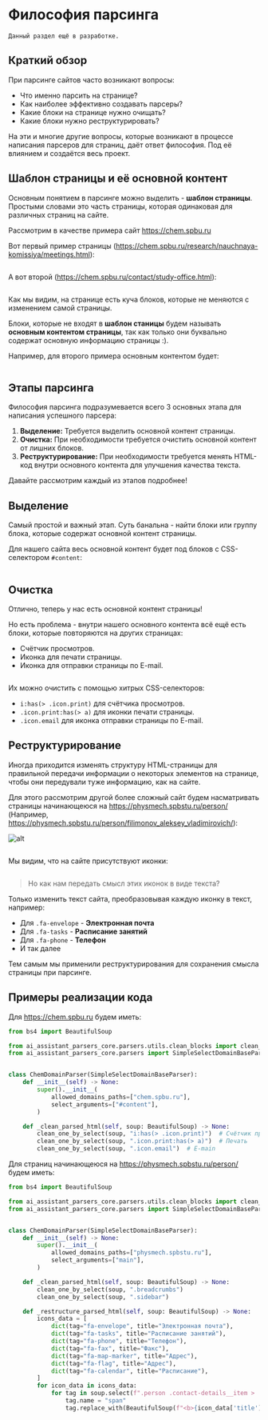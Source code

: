 # Философия парсинга

```{attention}
Данный раздел ещё в разработке.
```

## Краткий обзор

При парсинге сайтов часто возникают вопросы:

- Что именно парсить на странице?
- Как наиболее эффективно создавать парсеры?
- Какие блоки на странице нужно очищать?
- Какие блоки нужно реструктурировать?

На эти и многие другие вопросы, которые возникают в процессе написания 
парсеров для страниц, даёт ответ философия. 
Под её влиянием и создаётся весь проект.

## Шаблон страницы и её основной контент

Основным понятием в парсинге можно выделить - **шаблон страницы**.
Простыми словами это часть страницы, которая одинаковая для различных страниц на сайте.

Рассмотрим в качестве примера сайт https://chem.spbu.ru

Вот первый пример страницы (https://chem.spbu.ru/research/nauchnaya-komissiya/meetings.html):

```{thumbnail} ../_static/images/tutorals/what_and_how_to_parse/1.png
```

А вот второй (https://chem.spbu.ru/contact/study-office.html):

```{thumbnail} ../_static/images/tutorals/what_and_how_to_parse/2.png
```

Как мы видим, на странице есть куча блоков, которые не меняются с изменением самой страницы.

Блоки, которые не входят в **шаблон станицы** будем называть **основным контентом страницы**, 
так как только они буквально содержат основную информацию страницы :).

Например, для второго примера основным контентом будет:

```{thumbnail} ../_static/images/tutorals/what_and_how_to_parse/3.png
```

## Этапы парсинга

Философия парсинга подразумевается всего 3 основных 
этапа для написания успешного парсера:

1. **Выделение:** Требуется выделить основной контент страницы.
2. **Очистка:** При необходимости требуется очистить основной контент от лишних блоков.
3. **Реструктурирование:** При необходимости требуется менять HTML-код 
внутри основного контента для улучшения качества текста.

Давайте рассмотрим каждый из этапов подробнее!


## Выделение

Самый простой и важный этап.
Суть банальна - найти блоки или группу блока, которые содержат основной контент страницы.

Для нашего сайта весь основной контент будет под блоков с CSS-селектором `#content`:

```{thumbnail} ../_static/images/tutorals/what_and_how_to_parse/4.png
```

## Очистка

Отлично, теперь у нас есть основной контент страницы!

Но есть проблема - внутри нашего основного контента всё ещё есть блоки, которые повторяются на других страницах:

- Счётчик просмотров.
- Иконка для печати страницы.
- Иконка для отправки страницы по E-mail.

```{thumbnail} ../_static/images/tutorals/what_and_how_to_parse/5.png
```

Их можно очистить с помощью хитрых CSS-селекторов:

- `i:has(> .icon.print)` для счётчика просмотров.
- `.icon.print:has(> a)` для иконки печати страницы.
- `.icon.email` для иконка отправки страницы по E-mail.


## Реструктурирование

Иногда приходится изменять структуру HTML-страницы для правильной передачи информации о некоторых элементов 
на странице, чтобы они передували туже информацию, как на сайте.

Для этого рассмотрим другой более сложный сайт будем насматривать страницы начинающеюся на https://physmech.spbstu.ru/person/
(Например, https://physmech.spbstu.ru/person/filimonov_aleksey_vladimirovich/):

![alt](./_static/images/philosophy_preview_6.png)
```{thumbnail} ../_static/images/tutorals/what_and_how_to_parse/6.png
```

Мы видим, что на сайте присутствуют иконки:

```{thumbnail} ../_static/images/tutorals/what_and_how_to_parse/7.png
```

> Но как нам передать смысл этих иконок в виде текста?

Только изменить текст сайта, преобразовывая каждую иконку в текст, например:

- Для `.fa-envelope` - **Электронная почта**
- Для `.fa-tasks` - **Расписание занятий**
- Для `.fa-phone` - **Телефон**
- И так далее

Тем самым мы применили реструктурирования для сохранения смысла страницы при парсинге.

## Примеры реализации кода

Для https://chem.spbu.ru будем иметь:

```py
from bs4 import BeautifulSoup

from ai_assistant_parsers_core.parsers.utils.clean_blocks import clean_one_by_select
from ai_assistant_parsers_core.parsers import SimpleSelectDomainBaseParser


class ChemDomainParser(SimpleSelectDomainBaseParser):
    def __init__(self) -> None:
        super().__init__(
            allowed_domains_paths=["chem.spbu.ru"],
            select_arguments=["#content"],
        )

    def _clean_parsed_html(self, soup: BeautifulSoup) -> None:
        clean_one_by_select(soup, "i:has(> .icon.print)")  # Счётчик просмотров
        clean_one_by_select(soup, ".icon.print:has(> a)")  # Печать
        clean_one_by_select(soup, ".icon.email")  # E-main
```

Для страниц начинающеюся на https://physmech.spbstu.ru/person/ будем иметь:

```py
from bs4 import BeautifulSoup

from ai_assistant_parsers_core.parsers.utils.clean_blocks import clean_one_by_select
from ai_assistant_parsers_core.parsers import SimpleSelectDomainBaseParser


class ChemDomainParser(SimpleSelectDomainBaseParser):
    def __init__(self) -> None:
        super().__init__(
            allowed_domains_paths=["physmech.spbstu.ru"],
            select_arguments=["main"],
        )

    def _clean_parsed_html(self, soup: BeautifulSoup) -> None:
        clean_one_by_select(soup, ".breadcrumbs")
        clean_one_by_select(soup, ".sidebar")

    def _restructure_parsed_html(self, soup: BeautifulSoup) -> None:
        icons_data = [
            dict(tag="fa-envelope", title="Электронная почта"),
            dict(tag="fa-tasks", title="Расписание занятий"),
            dict(tag="fa-phone", title="Телефон"),
            dict(tag="fa-fax", title="Факс"),
            dict(tag="fa-map-marker", title="Адрес"),
            dict(tag="fa-flag", title="Адрес"),
            dict(tag="fa-calendar", title="Расписание"),
        ]
        for icon_data in icons_data:
            for tag in soup.select(f".person .contact-details__item > .{icon_data['tag']}"):
                tag.name = "span"
                tag.replace_with(BeautifulSoup(f"<b>{icon_data['title']}:</b> ", "html.parser"))
```

```{include} _additional_resources.md
```
